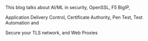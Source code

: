 This blog talks about AI/ML in security, OpenSSL, F5 BigIP, 

Application Delivery Control, Certificate Authority, Pen Test, Test Automation and

Secure your TLS network, and Web Proxies